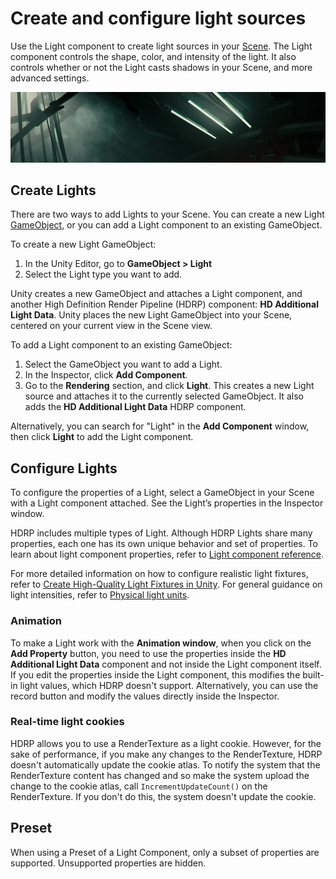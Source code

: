 # Create and configure light sources

Use the Light component to create light sources in your [Scene](https://docs.unity3d.com/Manual/CreatingScenes.html). The Light component controls the shape, color, and intensity of the light. It also controls whether or not the Light casts shadows in your Scene, and more advanced settings.

![Lights in a scene.](Images/HDRPFeatures-LightTypes.png)

## Create Lights

There are two ways to add Lights to your Scene. You can create a new Light [GameObject](https://docs.unity3d.com/Manual/class-GameObject.html), or you can add a Light component to an existing GameObject.

To create a new Light GameObject:

1. In the Unity Editor, go to **GameObject > Light**
2. Select the Light type you want to add.

Unity creates a new GameObject and attaches a Light component, and another High Definition Render Pipeline (HDRP) component: **HD Additional Light Data**. Unity places the new Light GameObject into your Scene, centered on your current view in the Scene view.

To add a Light component to an existing GameObject:

1. Select the GameObject you want to add a Light.
2.  In the Inspector, click **Add Component**.
3. Go to the **Rendering** section, and click **Light**. This creates a new Light source and attaches it to the currently selected GameObject. It also adds the **HD Additional Light Data** HDRP component.

Alternatively, you can search for "Light" in the **Add Component** window, then click **Light** to add the Light component.

## Configure Lights

To configure the properties of a Light, select a GameObject in your Scene with a Light component attached. See the Light’s properties in the Inspector window.

HDRP includes multiple types of Light. Although HDRP Lights share many properties, each one has its own unique behavior and set of properties. To learn about light component properties, refer to [Light component reference](reference-light-component.md).

For more detailed information on how to configure realistic light fixtures, refer to [Create High-Quality Light Fixtures in Unity](https://pydonzallaz.files.wordpress.com/2019/02/create-high-quality-light-fixtures-in-unity.pdf). For general guidance on light intensities, refer to [Physical light units](Physical-Light-Units.md#light-intensities).

### Animation

To make a Light work with the **Animation window**, when you click on the **Add Property** button, you need to use the properties inside the **HD Additional Light Data** component and not inside the Light component itself. If you edit the properties inside the Light component, this modifies the built-in light values, which HDRP doesn't support. Alternatively, you can use the record button and modify the values directly inside the Inspector.

### Real-time light cookies

<a name="AreaLight"></a>

HDRP allows you to use a RenderTexture as a light cookie. However, for the sake of performance, if you make any changes to the RenderTexture, HDRP doesn't automatically update the cookie atlas. To notify the system that the RenderTexture content has changed and so make the system upload the change to the cookie atlas, call `IncrementUpdateCount()` on the RenderTexture. If you don't do this, the system doesn't update the cookie.

## Preset
When using a Preset of a Light Component, only a subset of properties are supported. Unsupported properties are hidden.
